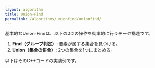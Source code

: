 ```yaml
---
layout: algorithm
title: Union-Find
permalink: /algorithms/unionfind/unionfind/
---
```


基本的なUnion-Findは、以下の2つの操作を効率的に行うデータ構造です。

1. **Find（グループ判定）**: 要素が属する集合を見つける。
2. **Union（集合の併合）**: 2つの集合を1つにまとめる。

以下はそのC++コードの実装例です。

